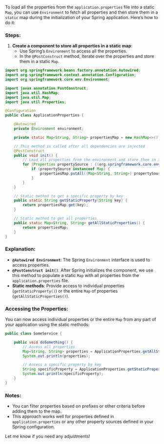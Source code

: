 To load all the properties from the `application.properties` file into a static `Map`, you can use `Environment` to fetch all properties and then store them in a `static` map during the initialization of your Spring application. Here’s how to do it:

### Steps:

1. **Create a component to store all properties in a static map**:
   - Use Spring’s `Environment` to access all the properties.
   - In the `@PostConstruct` method, iterate over the properties and store them in a static `Map`.

```java
import org.springframework.beans.factory.annotation.Autowired;
import org.springframework.context.annotation.Configuration;
import org.springframework.core.env.Environment;

import javax.annotation.PostConstruct;
import java.util.HashMap;
import java.util.Map;
import java.util.Properties;

@Configuration
public class ApplicationProperties {

    @Autowired
    private Environment environment;

    private static Map<String, String> propertiesMap = new HashMap<>();

    // This method is called after all dependencies are injected
    @PostConstruct
    public void init() {
        // Load all properties from the environment and store them in the static map
        for (Properties propertySource : ((org.springframework.core.env.AbstractEnvironment) environment).getPropertySources()) {
            if (propertySource instanceof Map) {
                propertiesMap.putAll((Map<String, String>) propertySource);
            }
        }
    }

    // Static method to get a specific property by key
    public static String getStaticProperty(String key) {
        return propertiesMap.get(key);
    }

    // Static method to get all properties
    public static Map<String, String> getAllStaticProperties() {
        return propertiesMap;
    }
}
```

### Explanation:

- **`@Autowired Environment`**: The Spring `Environment` interface is used to access properties.
- **`@PostConstruct init()`**: After Spring initializes the component, we use this method to populate a static `Map` with all properties from the `application.properties` file.
- **Static methods**: Provide access to individual properties (`getStaticProperty()`) or the entire `Map` of properties (`getAllStaticProperties()`).

### Accessing the Properties:

You can now access individual properties or the entire `Map` from any part of your application using the static methods:

```java
public class SomeService {

    public void doSomething() {
        // Access all properties
        Map<String, String> properties = ApplicationProperties.getAllStaticProperties();
        System.out.println(properties);

        // Access a specific property by key
        String specificProperty = ApplicationProperties.getStaticProperty("my.property");
        System.out.println(specificProperty);
    }
}
```

### Notes:
- You can filter properties based on prefixes or other criteria before adding them to the map.
- This approach works well for properties defined in `application.properties` or any other property sources defined in your Spring configuration.

Let me know if you need any adjustments!
